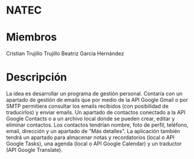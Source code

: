 # NATEC

# Miembros
Cristian Trujillo Trujillo
Beatriz García Hernández

# Descripción
La idea es desarrollar un programa de gestión personal. Contaría con un apartado de gestión de emails que por medio de la API Google Gmail o por SMTP permitiera consultar los emails recibidos (con posibilidad de traducirlos) y enviar emails. Un apartado de contactos conectado a la API Google Contacts o a un archivo local donde se pueden crear, editar y eliminar contactos. Los contactos tendrían nombre, foto de perfil, teléfono, email, dirección y un apartado de "Más detalles". La aplicación también tendrá un apartado para almacenar notas y recordatorios (local o API Google Tasks), una agenda (local o API Google Calendar) y un traductor (API Google Translate).
